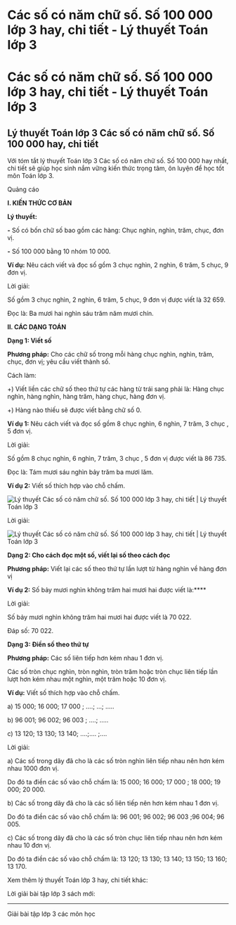 # Các số có năm chữ số. Số 100 000 lớp 3 hay, chi tiết - Lý thuyết Toán lớp 3

# Các số có năm chữ số. Số 100 000 lớp 3 hay, chi tiết - Lý thuyết Toán lớp 3

## Lý thuyết Toán lớp 3 Các số có năm chữ số. Số 100 000 hay, chi tiết

Với tóm tắt lý thuyết Toán lớp 3 Các số có năm chữ số. Số 100 000 hay nhất, chi tiết sẽ giúp học sinh nắm vững kiến thức trọng tâm, ôn luyện để học tốt môn Toán lớp 3.

Quảng cáo

**I. KIẾN THỨC CƠ BẢN**

**Lý thuyết:**

**-** Số có bốn chữ số bao gồm các hàng: Chục nghìn, nghìn, trăm, chục, đơn vị.

**-** Số 100 000 bằng 10 nhóm 10 000.

**Ví dụ:** Nêu cách viết và đọc số gồm 3 chục nghìn, 2 nghìn, 6 trăm, 5 chục, 9 đơn vị.

Lời giải: 

Số gồm 3 chục nghìn, 2 nghìn, 6 trăm, 5 chục, 9 đơn vị được viết là 32 659.

Đọc là: Ba mươi hai nghìn sáu trăm năm mươi chín.

**II. CÁC DẠNG TOÁN**

**Dạng 1: Viết số**

**Phương pháp:** Cho các chữ số trong mỗi hàng chục nghìn, nghìn, trăm, chục, đơn vị; yêu cầu viết thành số. 

Cách làm: 

+) Viết liền các chữ số theo thứ tự các hàng từ trái sang phải là: Hàng chục nghìn, hàng nghìn, hàng trăm, hàng chục, hàng đơn vị.

+) Hàng nào thiếu sẽ được viết bằng chữ số 0.

**Ví dụ 1:** Nêu cách viết và đọc số gồm 8 chục nghìn, 6 nghìn, 7 trăm, 3 chục , 5 đơn vị.

Lời giải: 

Số gồm 8 chục nghìn, 6 nghìn, 7 trăm, 3 chục , 5 đơn vị được viết là 86 735.

Đọc là: Tám mươi sáu nghìn bảy trăm ba mươi lăm.

**Ví dụ 2:** Viết số thích hợp vào chỗ chấm.

![Lý thuyết Các số có năm chữ số. Số 100 000 lớp 3 hay, chi tiết | Lý thuyết Toán lớp 3](https://vietjack.com/giai-toan-lop-3/images/ly-thuyet-cac-so-co-nam-chu-so-so-100000-91710.png)

Lời giải: 

![Lý thuyết Các số có năm chữ số. Số 100 000 lớp 3 hay, chi tiết | Lý thuyết Toán lớp 3](https://vietjack.com/giai-toan-lop-3/images/ly-thuyet-cac-so-co-nam-chu-so-so-100000-91711.png)

**Dạng 2: Cho cách đọc một số, viết lại số theo cách đọc**

**Phương pháp:** Viết lại các số theo thứ tự lần lượt từ hàng nghìn về hàng đơn vị

**Ví dụ 2:** Số bảy mươi nghìn không trăm hai mươi hai được viết là:****

Lời giải: 

Số bảy mươi nghìn không trăm hai mươi hai được viết là 70 022.

Đáp số: 70 022.

**Dạng 3: Điền số theo thứ tự**

**Phương pháp:** Các số liên tiếp hơn kém nhau 1 đơn vị.

Các số tròn chục nghìn, tròn nghìn, tròn trăm hoặc tròn chục liên tiếp lần lượt hơn kém nhau một nghìn, một trăm hoặc 10 đơn vị.

**Ví dụ:** Viết số thích hợp vào chỗ chấm.

a) 15 000; 16 000; 17 000 ; ….; …; …..

b) 96 001; 96 002; 96 003 ; ….; …..

c) 13 120; 13 130; 13 140; ….;…. ;….

Lời giải: 

a) Các số trong dãy đã cho là các số tròn nghìn liên tiếp nhau nên hơn kém nhau 1000 đơn vị. 

Do đó ta điền các số vào chỗ chấm là: 15 000; 16 000; 17 000 ; 18 000; 19 000; 20 000.

b) Các số trong dãy đã cho là các số liên tiếp nên hơn kém nhau 1 đơn vị.

Do đó ta điền các số vào chỗ chấm là: 96 001; 96 002; 96 003 ;96 004; 96 005.

c) Các số trong dãy đã cho là các số tròn chục liên tiếp nhau nên hơn kém nhau 10 đơn vị.

Do đó ta điền các số vào chỗ chấm là: 13 120; 13 130; 13 140; 13 150; 13 160; 13 170.

Xem thêm lý thuyết Toán lớp 3 hay, chi tiết khác:

Lời giải bài tập lớp 3 sách mới:

* * *

Giải bài tập lớp 3 các môn học
